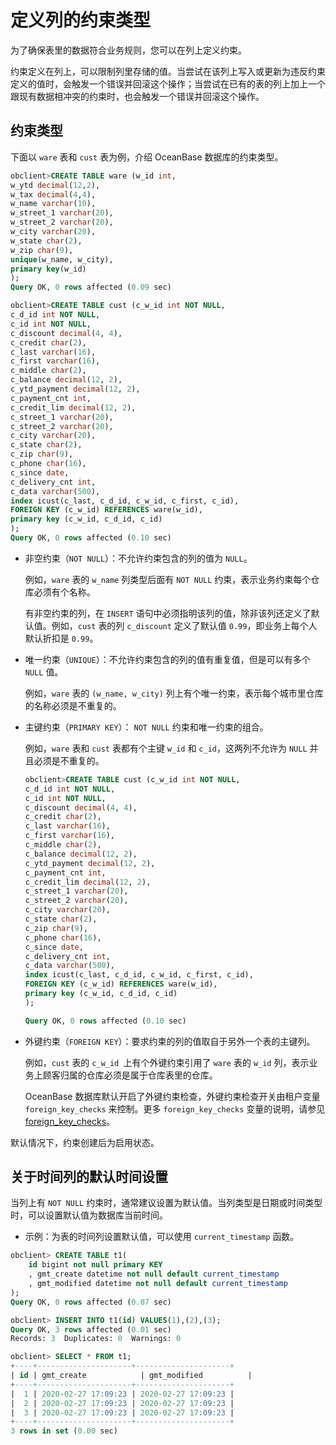 定义列的约束类型 
=============================



为了确保表里的数据符合业务规则，您可以在列上定义约束。

约束定义在列上，可以限制列里存储的值。当尝试在该列上写入或更新为违反约束定义的值时，会触发一个错误并回滚这个操作；当尝试在已有的表的列上加上一个跟现有数据相冲突的约束时，也会触发一个错误并回滚这个操作。

约束类型 
-------------------------

下面以 `ware` 表和 `cust` 表为例，介绍 OceanBase 数据库的约束类型。

```sql
obclient>CREATE TABLE ware (w_id int, 
w_ytd decimal(12,2), 
w_tax decimal(4,4), 
w_name varchar(10), 
w_street_1 varchar(20), 
w_street_2 varchar(20), 
w_city varchar(20), 
w_state char(2), 
w_zip char(9), 
unique(w_name, w_city), 
primary key(w_id)
);
Query OK, 0 rows affected (0.09 sec)

obclient>CREATE TABLE cust (c_w_id int NOT NULL, 
c_d_id int NOT NULL, 
c_id int NOT NULL, 
c_discount decimal(4, 4), 
c_credit char(2), 
c_last varchar(16), 
c_first varchar(16), 
c_middle char(2), 
c_balance decimal(12, 2), 
c_ytd_payment decimal(12, 2), 
c_payment_cnt int, 
c_credit_lim decimal(12, 2), 
c_street_1 varchar(20), 
c_street_2 varchar(20), 
c_city varchar(20), 
c_state char(2), 
c_zip char(9), 
c_phone char(16), 
c_since date, 
c_delivery_cnt int, 
c_data varchar(500), 
index icust(c_last, c_d_id, c_w_id, c_first, c_id), 
FOREIGN KEY (c_w_id) REFERENCES ware(w_id), 
primary key (c_w_id, c_d_id, c_id)
);
Query OK, 0 rows affected (0.10 sec)
```



* 非空约束（`NOT NULL`）：不允许约束包含的列的值为 `NULL`。

  例如，`ware` 表的 `w_name` 列类型后面有 `NOT NULL` 约束，表示业务约束每个仓库必须有个名称。

  有非空约束的列，在 `INSERT` 语句中必须指明该列的值，除非该列还定义了默认值。例如，`cust` 表的列 `c_discount` 定义了默认值 `0.99`，即业务上每个人默认折扣是 `0.99`。
  

* 唯一约束（`UNIQUE`）：不允许约束包含的列的值有重复值，但是可以有多个 `NULL` 值。

  例如，`ware` 表的 `(w_name, w_city)` 列上有个唯一约束，表示每个城市里仓库的名称必须是不重复的。
  

* 主键约束（`PRIMARY KEY`）： `NOT NULL` 约束和唯一约束的组合。

  例如，`ware` 表和 `cust` 表都有个主键 `w_id` 和 `c_id`，这两列不允许为 `NULL` 并且必须是不重复的。

  ```sql
  obclient>CREATE TABLE cust (c_w_id int NOT NULL,
  c_d_id int NOT NULL, 
  c_id int NOT NULL,
  c_discount decimal(4, 4),
  c_credit char(2),
  c_last varchar(16),
  c_first varchar(16),
  c_middle char(2),
  c_balance decimal(12, 2),
  c_ytd_payment decimal(12, 2),
  c_payment_cnt int,
  c_credit_lim decimal(12, 2),
  c_street_1 varchar(20),
  c_street_2 varchar(20),
  c_city varchar(20),
  c_state char(2),
  c_zip char(9),
  c_phone char(16),
  c_since date,
  c_delivery_cnt int,
  c_data varchar(500),
  index icust(c_last, c_d_id, c_w_id, c_first, c_id),
  FOREIGN KEY (c_w_id) REFERENCES ware(w_id),
  primary key (c_w_id, c_d_id, c_id)
  );
  
  Query OK, 0 rows affected (0.10 sec)
  ```

  

* 外键约束（`FOREIGN KEY`）：要求约束的列的值取自于另外一个表的主键列。

  例如，`cust` 表的 `c_w_id `上有个外键约束引用了 `ware` 表的 `w_id` 列，表示业务上顾客归属的仓库必须是属于仓库表里的仓库。

  OceanBase 数据库默认开启了外键约束检查，外键约束检查开关由租户变量 `foreign_key_checks` 来控制。更多 `foreign_key_checks` 变量的说明，请参见 [foreign_key_checks](../../../1200.reference-guide/200.system-variables/8300.foreign_key_checks.md)。
  




默认情况下，约束创建后为启用状态。

关于时间列的默认时间设置 
---------------------------------

当列上有 `NOT NULL` 约束时，通常建议设置为默认值。当列类型是日期或时间类型时，可以设置默认值为数据库当前时间。

* 示例：为表的时间列设置默认值，可以使用 `current_timestamp` 函数。

  




```sql
obclient> CREATE TABLE t1(
    id bigint not null primary KEY
    , gmt_create datetime not null default current_timestamp 
    , gmt_modified datetime not null default current_timestamp 
);
Query OK, 0 rows affected (0.07 sec)

obclient> INSERT INTO t1(id) VALUES(1),(2),(3);
Query OK, 3 rows affected (0.01 sec)
Records: 3  Duplicates: 0  Warnings: 0

obclient> SELECT * FROM t1;
+----+---------------------+---------------------+
| id | gmt_create            | gmt_modified          |
+----+---------------------+---------------------+
|  1 | 2020-02-27 17:09:23 | 2020-02-27 17:09:23 |
|  2 | 2020-02-27 17:09:23 | 2020-02-27 17:09:23 |
|  3 | 2020-02-27 17:09:23 | 2020-02-27 17:09:23 |
+----+---------------------+---------------------+
3 rows in set (0.00 sec)
```


